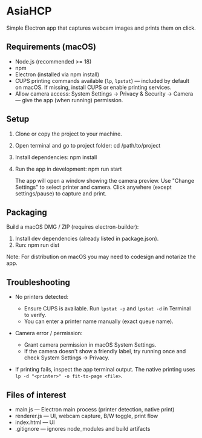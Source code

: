 # AsiaHCP

Simple Electron app that captures webcam images and prints them on click.
## Requirements (macOS)

- Node.js (recommended >= 18)
- npm
- Electron (installed via npm install)
- CUPS printing commands available (`lp`, `lpstat`) — included by default on macOS. If missing, install CUPS or enable printing services.
- Allow camera access: System Settings → Privacy & Security → Camera — give the app (when running) permission.

## Setup

1. Clone or copy the project to your machine.

2. Open terminal and go to project folder:
   cd /path/to/project

3. Install dependencies:
   npm install

4. Run the app in development:
   npm run start

   The app will open a window showing the camera preview. Use "Change Settings" to select printer and camera. Click anywhere (except settings/pause) to capture and print.

## Packaging

Build a macOS DMG / ZIP (requires electron-builder):
1. Install dev dependencies (already listed in package.json).
2. Run:
   npm run dist

Note: For distribution on macOS you may need to codesign and notarize the app.

## Troubleshooting

- No printers detected:
  - Ensure CUPS is available. Run `lpstat -p` and `lpstat -d` in Terminal to verify.
  - You can enter a printer name manually (exact queue name).

- Camera error / permission:
  - Grant camera permission in macOS System Settings.
  - If the camera doesn't show a friendly label, try running once and check System Settings → Privacy.

- If printing fails, inspect the app terminal output. The native printing uses `lp -d "<printer>" -o fit-to-page <file>`.

## Files of interest

- main.js — Electron main process (printer detection, native print)
- renderer.js — UI, webcam capture, B/W toggle, print flow
- index.html — UI
- .gitignore — ignores node_modules and build artifacts